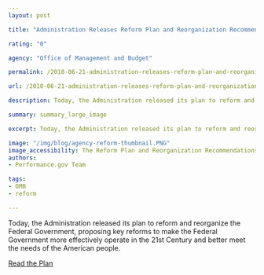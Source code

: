 ```yaml
---
layout: post

title: "Administration Releases Reform Plan and Reorganization Recommendations"

rating: "0"

agency: "Office of Management and Budget"

permalink: /2018-06-21-administration-releases-reform-plan-and-reorganization-recommnedations/

url: /2018-06-21-administration-releases-reform-plan-and-reorganization-recommnedations.md

description: Today, the Administration released its plan to reform and reorganize the Federal Government, proposing key reforms to make the Federal Government more effectively operate in the 21st Century and better meet the needs of the American people.

summary: summary_large_image

excerpt: Today, the Administration released its plan to reform and reorganize the Federal Government, proposing key reforms to make the Federal Government more effectively operate in the 21st Century and better meet the needs of the American people.

image: "/img/blog/agency-reform-thumbnail.PNG"
image_accessibility: The Reform Plan and Reorganization Recommendations document cover page. 
authors:
- Performance.gov Team

tags:
- OMB
- reform

---
```


Today, the Administration released its plan to reform and reorganize the Federal Government, proposing key reforms to make the Federal Government more effectively operate in the 21st Century and better meet the needs of the American people.

<a class="usa-button" href="{{ site.baseurl }}/GovReform/">Read the Plan</a>
